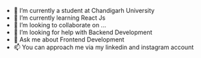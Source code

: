 - 🔭 I’m currently a student at Chandigarh University
- 🌱 I’m currently learning React Js
- 👯 I’m looking to collaborate on ...
- 🤔 I’m looking for help with Backend Development
- 💬 Ask me about Frontend Development
- 📫 You can approach me via my linkedin and instagram account
